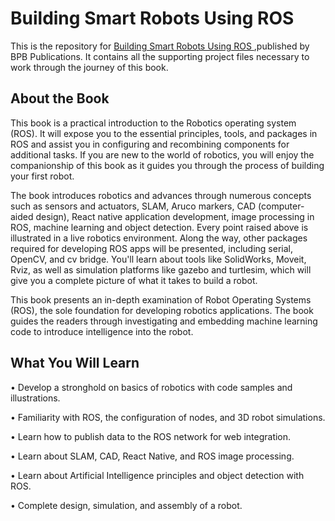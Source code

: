 # Building Smart Robots Using ROS

This is the repository for [Building Smart Robots Using ROS
](https://bpbonline.com/products/building-smart-robots-using-ros?_pos=1&_sid=a0512eff2&_ss=r),published by BPB Publications. It contains all the supporting project files necessary to work through the journey of this book.
## About the Book
This book is a practical introduction to the Robotics operating system (ROS). It will expose you to the essential principles, tools, and packages in ROS and assist you in configuring and recombining components for additional tasks. If you are new to the world of robotics, you will enjoy the companionship of this book as it guides you through the process of building your first robot.

The book introduces robotics and advances through numerous concepts such as sensors and actuators, SLAM, Aruco markers, CAD (computer-aided design), React native application development, image processing in ROS, machine learning and object detection. Every point raised above is illustrated in a live robotics environment. Along the way, other packages required for developing ROS apps will be presented, including serial, OpenCV, and cv bridge. You'll learn about tools like SolidWorks, Moveit, Rviz, as well as simulation platforms like gazebo and turtlesim, which will give you a complete picture of what it takes to build a robot.

This book presents an in-depth examination of Robot Operating Systems (ROS), the sole foundation for developing robotics applications. The book guides the readers through investigating and embedding machine learning code to introduce intelligence into the robot.

## What You Will Learn
•	Develop a stronghold on basics of robotics with code samples and illustrations.

•	Familiarity with ROS, the configuration of nodes, and 3D robot simulations.

•	Learn how to publish data to the ROS network for web integration.

•	Learn about SLAM, CAD, React Native, and ROS image processing.

•	Learn about Artificial Intelligence principles and object detection with ROS.

•	Complete design, simulation, and assembly of a robot.

